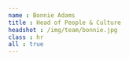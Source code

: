 ```yaml
---
name : Bonnie Adams
title : Head of People & Culture
headshot : /img/team/bonnie.jpg
class : hr
all : true
---
```

